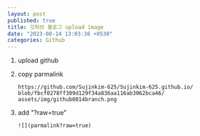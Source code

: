 ```yaml
---
layout: post
published: true
title: 깃허브 블로그 upload image
date: "2023-08-14 13:03:36 +0530"
categories: Github
---
```


1. upload github
   
2. copy parmalink
   
   ```
   https://github.com/Sujinkim-625/Sujinkim-625.github.io/   
   blob/fbcf0278ff309d129f34a836aa116ab3062bca46/   
   assets/img/github0814branch.png
   ```

3. add  "?raw=true" 
   ```
   ![](parmalink?raw=true)
   ```